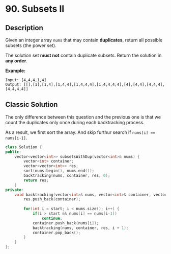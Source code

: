 # 90. Subsets II

## Description

Given an integer array `nums` that may contain **duplicates**, return all possible subsets (the power set).

The solution set **must not** contain duplicate subsets. Return the solution in **any order**.

**Example:**
```
Input: [4,4,4,1,4]
Output: [[],[1],[1,4],[1,4,4],[1,4,4,4],[1,4,4,4,4],[4],[4,4],[4,4,4],[4,4,4,4]]
```

## Classic Solution

The only difference between this question and the previous one is that we count the duplicates only once during each backtracking process.

As a result, we first sort the array. And skip furthur search if `nums[i] == nums[i-1]`.

```C++
class Solution {
public:
    vector<vector<int>> subsetsWithDup(vector<int>& nums) {
        vector<int> container;
        vector<vector<int>> res;
        sort(nums.begin(), nums.end());
        backtracking(nums, container, res, 0);
        return res;
    }
private:
    void backtracking(vector<int>& nums, vector<int>& container, vector<vector<int>>& res, int start) {
        res.push_back(container);
        
        for(int i = start; i < nums.size(); i++) {
            if(i > start && nums[i] == nums[i-1])
                continue;
            container.push_back(nums[i]);
            backtracking(nums, container, res, i + 1);
            container.pop_back();
        }
    }
};
```